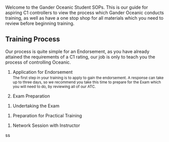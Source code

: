 Welcome to the Gander Oceanic Student SOPs. This is our guide for aspiring C1 controllers to view the process which Gander Oceanic conducts training, as well as have a one stop shop for all materials which you need to review before beginning training.

## Training Process
Our process is quite simple for an Endorsement, as you have already attained the requirements of a C1 rating, our job is only to teach you the process of controlling Oceanic.

1. Application for Endorsement
<br><small>
The first step in your training is to apply to gain the endorsement. A response can take up to three days, so we recommend you take this time to prepare for the Exam which you will need to do, by reviewing all of our ATC.
</small>

2. Exam Preparation
<br><small>

</small>

1. Undertaking the Exam
<br><small>

</small>

1. Preparation for Practical Training
<br><small>

</small>

1. Network Session with Instructor
<br><small>

</small>



ss